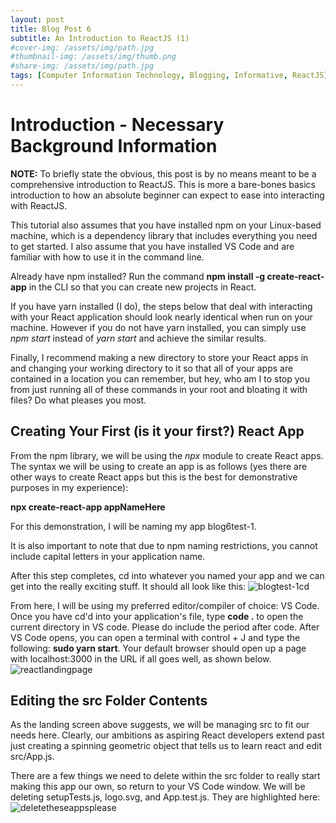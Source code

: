 ```yaml
---
layout: post
title: Blog Post 6
subtitle: An Introduction to ReactJS (1)
#cover-img: /assets/img/path.jpg
#thumbnail-img: /assets/img/thumb.png
#share-img: /assets/img/path.jpg
tags: [Computer Information Technology, Blogging, Informative, ReactJS]
---
```


# Introduction - Necessary Background Information

**NOTE:** To briefly state the obvious, this post is by no means meant to be a comprehensive introduction to ReactJS. This is more a bare-bones basics introduction to how an absolute beginner can expect to ease into interacting with ReactJS. 

This tutorial also assumes that you have installed npm on your Linux-based machine, which is a dependency library that includes everything you need to get started. I also assume that you have installed VS Code and are familiar with how to use it in the command line.

Already have npm installed? Run the command **npm install -g create-react-app** in the CLI so that you can create new projects in React. 

If you have yarn installed (I do), the steps below that deal with interacting with your React application should look nearly identical when run on your machine. However if you do not have yarn installed, you can simply use *npm start* instead of *yarn start* and achieve the similar results.

Finally, I recommend making a new directory to store your React apps in and changing your working directory to it so that all of your apps are contained in a location you can remember, but hey, who am I to stop you from just running all of these commands in your root and bloating it with files? Do what pleases you most.

## Creating Your First (is it your first?) React App

From the npm library, we will be using the *npx* module to create React apps. The syntax we will be using to create an app is as follows (yes there are other ways to create React apps but this is the best for demonstrative purposes in my experience): 

**npx create-react-app appNameHere**

For this demonstration, I will be naming my app blog6test-1. 

It is also important to note that due to npm naming restrictions, you cannot include capital letters in your application name.  

After this step completes, cd into whatever you named your app and we can get into the really exciting stuff. It should all look like this: ![blogtest-1cd]()

From here, I will be using my preferred editor/compiler of choice: VS Code. Once you have cd'd into your application's file, type **code .** to open the current directory in VS code. Please do include the period after code. After VS Code opens, you can open a terminal with control + J and type the following: **sudo yarn start**. Your default browser should open up a page with localhost:3000 in the URL if all goes well, as shown below. ![reactlandingpage]()

## Editing the src Folder Contents

As the landing screen above suggests, we will be managing src to fit our needs here. Clearly, our ambitions as aspiring React developers extend past just creating a spinning geometric object that tells us to learn react and edit src/App.js. 

There are a few things we need to delete within the src folder to really start making this app our own, so return to your VS Code window. We will be deleting setupTests.js, logo.svg, and App.test.js. They are highlighted here: ![deletetheseappsplease]()




